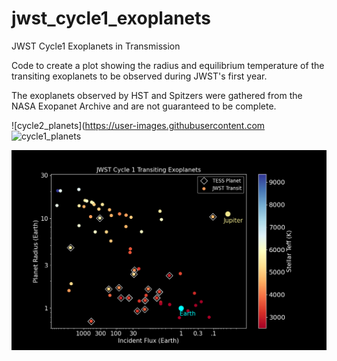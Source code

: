 # jwst_cycle1_exoplanets
JWST Cycle1 Exoplanets in Transmission

Code to create a plot showing the radius and equilibrium temperature of the transiting exoplanets to be observed during JWST's first year.

The exoplanets observed by HST and Spitzers were gathered from the NASA Exopanet Archive and are not guaranteed to be complete.

![cycle2_planets](https://user-images.githubusercontent.com
![cycle1_planets](https://user-images.githubusercontent.com/14063799/159172454-f69955e9-e464-4a3a-8502-2b3fcb21451c.png)


![cycle1_planets_influx](https://github.com/mustaric/jwst_cycle1_exoplanets/blob/main/cycle1_planets_tess_influx.png)
